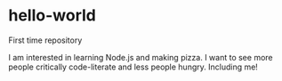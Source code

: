 # hello-world
First time repository

I am interested in learning Node.js and making pizza. I want to see more people critically code-literate and less people hungry.  Including me!
